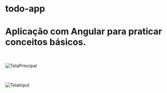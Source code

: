 # todo-app

# Aplicação com Angular para praticar conceitos básicos.

<br>

![TelaPrincipal](https://user-images.githubusercontent.com/62573290/149621082-0948103d-cddf-4f8e-af1d-5068aae41d48.png)

<br>
  
![TelaInput](https://user-images.githubusercontent.com/62573290/149621072-8cd64cbf-5edc-4950-81d5-50d8317a45a2.png)
